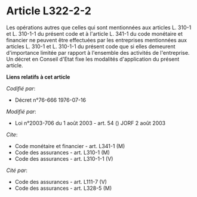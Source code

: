 # Article L322-2-2

Les opérations autres que celles qui sont mentionnées aux articles L. 310-1 et L. 310-1-1 du présent code et à l'article L.
341-1 du code monétaire et financier ne peuvent être effectuées par les entreprises mentionnées aux articles L. 310-1 et L.
310-1-1 du présent code que si elles demeurent d'importance limitée par rapport à l'ensemble des activités de l'entreprise.
Un décret en Conseil d'Etat fixe les modalités d'application du présent article.

**Liens relatifs à cet article**

_Codifié par_:

  - Décret n°76-666 1976-07-16

_Modifié par_:

  - Loi n°2003-706 du 1 août 2003 - art. 54 () JORF 2 août 2003

_Cite_:

  - Code monétaire et financier - art. L341-1 (M)
  - Code des assurances - art. L310-1 (M)
  - Code des assurances - art. L310-1-1 (V)

_Cité par_:

  - Code des assurances - art. L111-7 (V)
  - Code des assurances - art. L328-5 (M)
